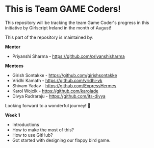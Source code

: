 # This is Team GAME Coders!

This repository will be tracking the team Game Coder's progress in this initiative by Girlscript Ireland in the month of August!

This part of the repository is maintained by:

**Mentor** 
* Priyanshi Sharma - https://github.com/priyanshisharma

**Mentees** 
* Girish Sontakke - https://github.com/girishsontakke    
* Vridhi Kamath - https://github.com/vridhi-vk
* Shivam Yadav - https://github.com/ExpressHermes
* Karol Wojcik - https://github.com/karolade
* Divya Rudraraju - https://github.com/its-divya

Looking forward to a wonderful journey! :tada:

**Week 1**
* Introductions
* How to make the most of this?
* How to use GitHub?
* Got started with designing our flappy bird game.
